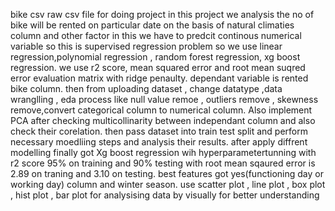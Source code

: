 bike csv raw csv file for doing project
in this project we analysis the no of bike will be rented on particular date on the basis of natural climaties column and other factor
in this we have to predcit continous numerical variable so this is supervised regression problem
so we use linear regression,polynomial regression , random forest regression, xg boost regression.
we use  r2 score, mean squared error and root mean suqred error evaluation matrix with ridge penaulty.
dependant variable is rented bike column.
then from uploading dataset , change datatype ,data wranglling , eda process like null value remoe , outliers remove , skewness remove,convert categorical column to numerical column.
Also implement PCA after checking multicollinarity between independant column and also check their corelation.
then pass dataset into train test split and perform necessary moedliing steps and analysis their results.
after apply diffrent modelling finally got Xg boost regression wih hyperparametertunning with r2 score 95% on training and 90% testing with root mean sqaured error is 2.89 on traning and 3.10
on testing.
best features got yes(functioning day or working day) column and winter season.
use scatter plot , line plot , box plot , hist plot , bar plot for analysising data by visually for better understanding
